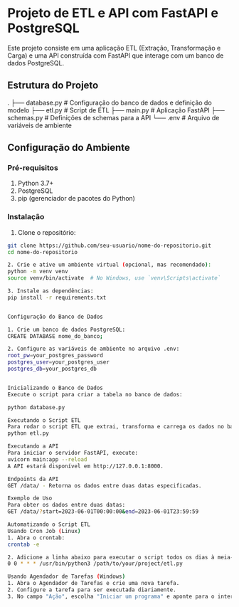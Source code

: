 # Projeto de ETL e API com FastAPI e PostgreSQL

Este projeto consiste em uma aplicação ETL (Extração, Transformação e Carga) e uma API construída com FastAPI que interage com um banco de dados PostgreSQL.

## Estrutura do Projeto

.
├── database.py # Configuração do banco de dados e definição do modelo
├── etl.py # Script de ETL
├── main.py # Aplicação FastAPI
├── schemas.py # Definições de schemas para a API
└── .env # Arquivo de variáveis de ambiente

## Configuração do Ambiente

### Pré-requisitos

1. Python 3.7+
2. PostgreSQL
3. pip (gerenciador de pacotes do Python)

### Instalação

1. Clone o repositório:

```sh
git clone https://github.com/seu-usuario/nome-do-repositorio.git
cd nome-do-repositorio

2. Crie e ative um ambiente virtual (opcional, mas recomendado):
python -m venv venv
source venv/bin/activate  # No Windows, use `venv\Scripts\activate`

3. Instale as dependências:
pip install -r requirements.txt


Configuração do Banco de Dados

1. Crie um banco de dados PostgreSQL:
CREATE DATABASE nome_do_banco;

2. Configure as variáveis de ambiente no arquivo .env:
root_pw=your_postgres_password
postgres_user=your_postgres_user
postgres_db=your_postgres_db


Inicializando o Banco de Dados
Execute o script para criar a tabela no banco de dados:

python database.py

Executando o Script ETL
Para rodar o script ETL que extrai, transforma e carrega os dados no banco de dados, execute:
python etl.py

Executando a API
Para iniciar o servidor FastAPI, execute:
uvicorn main:app --reload
A API estará disponível em http://127.0.0.1:8000.

Endpoints da API
GET /data/ - Retorna os dados entre duas datas especificadas.

Exemplo de Uso
Para obter os dados entre duas datas:
GET /data/?start=2023-06-01T00:00:00&end=2023-06-01T23:59:59

Automatizando o Script ETL
Usando Cron Job (Linux)
1. Abra o crontab:
crontab -e

2. Adicione a linha abaixo para executar o script todos os dias à meia-noite:
0 0 * * * /usr/bin/python3 /path/to/your/project/etl.py

Usando Agendador de Tarefas (Windows)
1. Abra o Agendador de Tarefas e crie uma nova tarefa.
2. Configure a tarefa para ser executada diariamente.
3. No campo "Ação", escolha "Iniciar um programa" e aponte para o interpretador Python e o caminho para etl.py.